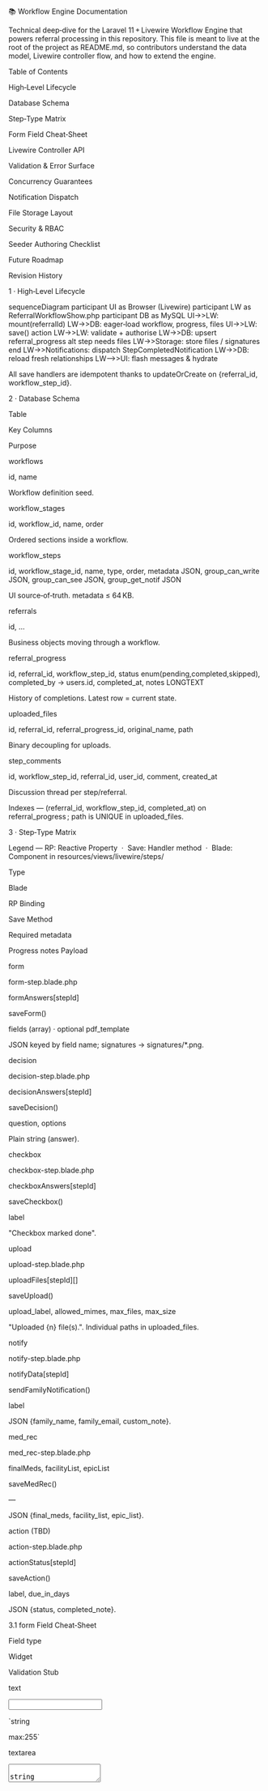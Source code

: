 📚 Workflow Engine Documentation

Technical deep‑dive for the Laravel 11 + Livewire Workflow Engine that powers referral processing in this repository.  This file is meant to live at the root of the project as README.md, so contributors understand the data model, Livewire controller flow, and how to extend the engine.

Table of Contents

High‑Level Lifecycle

Database Schema

Step‑Type Matrix

Form Field Cheat‑Sheet

Livewire Controller API

Validation & Error Surface

Concurrency Guarantees

Notification Dispatch

File Storage Layout

Security & RBAC

Seeder Authoring Checklist

Future Roadmap

Revision History

1 · High‑Level Lifecycle

sequenceDiagram
  participant UI as Browser (Livewire)
  participant LW as ReferralWorkflowShow.php
  participant DB as MySQL
  UI->>LW: mount(referralId)
  LW->>DB: eager‑load workflow, progress, files
  UI->>LW: save<Type>() action
  LW->>LW: validate + authorise
  LW->>DB: upsert referral_progress
  alt step needs files
    LW->>Storage: store files / signatures
  end
  LW->>Notifications: dispatch StepCompletedNotification
  LW->>DB: reload fresh relationships
  LW-->>UI: flash messages & hydrate

All save handlers are idempotent thanks to updateOrCreate on {referral_id, workflow_step_id}.

2 · Database Schema

Table

Key Columns

Purpose

workflows

id, name

Workflow definition seed.

workflow_stages

id, workflow_id, name, order

Ordered sections inside a workflow.

workflow_steps

id, workflow_stage_id, name, type, order, metadata JSON, group_can_write JSON, group_can_see JSON, group_get_notif JSON

UI source‑of‑truth. metadata ≤ 64 KB.

referrals

id, …

Business objects moving through a workflow.

referral_progress

id, referral_id, workflow_step_id, status enum(pending,completed,skipped), completed_by → users.id, completed_at, notes LONGTEXT

History of completions. Latest row = current state.

uploaded_files

id, referral_id, referral_progress_id, original_name, path

Binary decoupling for uploads.

step_comments

id, workflow_step_id, referral_id, user_id, comment, created_at

Discussion thread per step/referral.

Indexes — (referral_id, workflow_step_id, completed_at) on referral_progress ; path is UNIQUE in uploaded_files.

3 · Step‑Type Matrix

Legend — RP: Reactive Property  ·  Save: Handler method  ·  Blade: Component in resources/views/livewire/steps/

Type

Blade

RP Binding

Save Method

Required metadata

Progress notes Payload

form

form-step.blade.php

formAnswers[stepId]

saveForm()

fields (array) · optional pdf_template

JSON keyed by field name; signatures → signatures/*.png.

decision

decision-step.blade.php

decisionAnswers[stepId]

saveDecision()

question, options

Plain string (answer).

checkbox

checkbox-step.blade.php

checkboxAnswers[stepId]

saveCheckbox()

label

"Checkbox marked done".

upload

upload-step.blade.php

uploadFiles[stepId][]

saveUpload()

upload_label, allowed_mimes, max_files, max_size

"Uploaded {n} file(s).". Individual paths in uploaded_files.

notify

notify-step.blade.php

notifyData[stepId]

sendFamilyNotification()

label

JSON {family_name, family_email, custom_note}.

med_rec

med_rec-step.blade.php

finalMeds, facilityList, epicList

saveMedRec()

—

JSON {final_meds, facility_list, epic_list}.

action (TBD)

action-step.blade.php

actionStatus[stepId]

saveAction()

label, due_in_days

JSON {status, completed_note}.

3.1 form Field Cheat‑Sheet

Field type

Widget

Validation Stub

text

<input type="text">

`string

max:255`

textarea

<textarea>

string

number

<input type="number">

numeric

date

<input type="date">

date

select

<select>

in:…options[]

multiselect

<select multiple>

`array

min:1`

checkbox

<input type="checkbox">

boolean

signature

<canvas> or file input

`string

regex:/signatures/.*.(png

jpg)$/`

4 · Livewire Controller API

File: app/Livewire/ReferralWorkflowShow.php

// 👉 life‑cycle
mount($referralId)
render()

// 👉 permission helper
private userCanWriteStep(int $stepId)

// 👉 decision
saveDecision(int $stepId)

// 👉 checkbox
saveCheckbox(int $stepId)

// 👉 upload
saveUpload(int $stepId)

// 👉 form
editForm(int $stepId)
saveForm(int $stepId)

// 👉 med‑rec
editMedRec(int $stepId)
saveMedRec(int $stepId)

// 👉 notify
sendFamilyNotification(int $stepId)

// 👉 comments
toggleComments(int $stepId)
addComment(int $stepId)

4.1 Validation & Error Surface

All save* methods flash session('error') or session('success'). The parent layout displays them via Tailwind alerts.

4.2 Concurrency Guarantees

updateOrCreate keeps handlers idempotent.

Livewire’s temp‑file IDs + storeAs() avoid filename collisions.

4.3 Notification Dispatch

$users = User::all()->filter(fn ($u) =>
    array_intersect($u->group, $step->group_get_notif)
);
foreach ($users as $u) {
    $u->notify(new StepCompletedNotification(referralId: …));
}

Queued; no blocking I/O during request.

5 · File Storage Layout

public/
├─ uploads/         # user documents (PDF, JPG, …)
├─ signatures/      # base‑64 captured PNG/JPG esignatures
└─ tmp/             # Livewire temporary files (auto‑pruned)

UploadedFile::path stores relative paths. Use Storage::disk('public')->url($path) for signed links.

6 · Security & RBAC

Write Guard — intersection of Auth::user()->group & group_can_write.

View Guard — per‑component check against group_can_see.

File Validation — MIME sniff + size limit on back‑end.

XSS — Never render notes raw; always {{ }} escape.

7 · Seeder Authoring Checklist



8 · Future Roadmap

Feature

Status

Planned File

Notes

action step type

Spec drafted

action-step.blade.php

Status dropdown + SLA reminders.

WebSocket sync

TODO

—

Use pusher driver for real‑time collab.

Role editor GUI

TODO

—

Admin UI for group_can_* arrays.